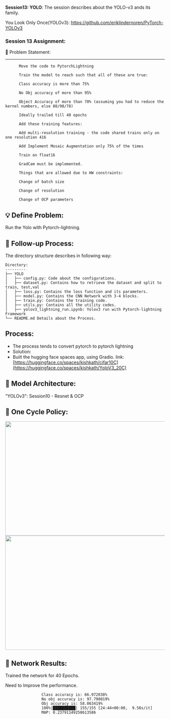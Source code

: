 **Session13: YOLO**: The session describes about the YOLO-v3 ands its family.

You Look Only Once(YOLOv3): https://github.com/eriklindernoren/PyTorch-YOLOv3 
 
### Session 13 Assignment: 

🔏 Problem Statement:

--------------------

          Move the code to PytorchLightning
          
          Train the model to reach such that all of these are true:
          
          Class accuracy is more than 75%
          
          No Obj accuracy of more than 95%
          
          Object Accuracy of more than 70% (assuming you had to reduce the kernel numbers, else 80/98/78)
          
          Ideally trailed till 40 epochs
          
          Add these training features:
          
          Add multi-resolution training - the code shared trains only on one resolution 416
          
          Add Implement Mosaic Augmentation only 75% of the times
          
          Train on float16
          
          GradCam must be implemented.
          
          Things that are allowed due to HW constraints:
          
          Change of batch size
          
          Change of resolution
          
          Change of OCP parameters
         
          

💡 Define Problem:
------------------
 Run the Yolo with Pytorch-lightning.
 
🚦 Follow-up Process:
-----------------
 The directory structure describes in following way:

    Directory: 
    ---------
    ├── YOLO
    │   ├── config.py: Code about the configurations.
    │   ├── dataset.py: Contains how to retrieve the dataset and split to train, test,val
    │   ├── loss.py: Contains the loss function and its parameters.
    │   ├── model.py: Contains the CNN Network with 3-4 blocks.
    │   ├── train.py: Contains the training code.
    │   ├── utils.py: Contains all the utility codes.
    │   ├── yolov3_lightning_run.ipynb: Yolov3 run with Pytorch-lightning Framework
    └── README.md Details about the Process.

  Process:
  -------
  * The process tends to convert pytorch to pytorch lightning
  * Solution:
  * Built the hugging face spaces app, using Gradio. link:  [https://huggingface.co/spaces/kishkath/cifar10C](https://huggingface.co/spaces/kishkath/YoloV3_20C)


🔑 Model Architecture:
---------------------
 "YOLOv3": Session10 - Resnet & OCP


🔋 One Cycle Policy: 
-------------------

<p float="left">
  <img src="https://github.com/kishkath/ERA/assets/60026221/c08cfb91-7dd2-4ea4-915f-e3efcea8e292" width = 540 height = 360>
  <img src="https://github.com/kishkath/ERA/assets/60026221/2f8d7bb2-2284-45a5-8000-d652868b5668" width = 540 height = 360>
</p>


💊 Network Results: 
-------------------
 Trained the network for 40 Epochs.
 
 Need to Improve the performance.
 
                    Class accuracy is: 66.972038%
                    No obj accuracy is: 97.798019%
                    Obj accuracy is: 58.063419%
                    100%|██████████| 155/155 [24:44<00:00,  9.58s/it]
                    MAP: 0.23791149258613586


